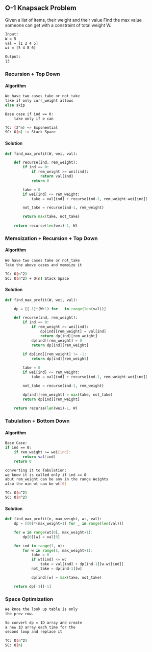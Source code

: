 ## O-1 Knapsack Problem

Given a list of items, their weight and their value
Find the max value someone can get with a constraint
of total weight W.

```bash
Input:
W = 5 
val = [1 2 4 5]
wi = [5 4 8 6]

Output:
13
```

### Recursion + Top Down

#### Algorithm
```bash
We have two cases take or not_take
take if only curr_weight allows 
else skip

Base case if ind == 0:
    take only if e can
```
```bash
TC: (2^n) ~> Exponential 
SC: O(n) ~> Stack Space
```

#### Solution
```python
def find_max_profit(W, wei, val):

    def recurse(ind, rem_weight):
        if ind == 0:
            if rem_weight >= wei[ind]:
                return val[ind]
            return 0

        take = 0
        if wei[ind] <= rem_weight:
            take = val[ind] + recurse(ind-1, rem_weight-wei[ind])

        not_take = recurse(ind-1, rem_weight)

        return max(take, not_take)
    
    return recurse(len(wei)-1, W)
```

### Memoization + Recursion + Top Down

#### Algorithm
```bash
We have two cases take or not_take
Take the above cases and memoize it
```
```bash
TC: O(n^2) 
SC: O(n^2) + O(n) Stack Space
```

#### Solution
```python
def find_max_profit(W, wei, val):

    dp = [[-1]*(W+1) for _ in range(len(val))]

    def recurse(ind, rem_weight):
        if ind == 0:
            if rem_weight >= wei[ind]:
                dp[ind][rem_weight] = val[ind]
                return dp[ind][rem_weight]
            dp[ind][rem_weight] = 0
            return dp[ind][rem_weight]
        
        if dp[ind][rem_weight] != -1:
            return dp[ind][rem_weight]

        take = 0
        if wei[ind] <= rem_weight:
            take = val[ind] + recurse(ind-1, rem_weight-wei[ind])

        not_take = recurse(ind-1, rem_weight)

        dp[ind][rem_weight] = max(take, not_take)
        return dp[ind][rem_weight]
    
    return recurse(len(wei)-1, W)
```


### Tabulation + Bottom Down

#### Algorithm
```bash
Base Case:
if ind == 0:
    if rem_weight >= wei[ind]:
        return val[ind]
    return 0

converting it to Tabulation:
we know it is called only if ind == 0
abut rem_weight can be any in the range Weights
also the min wt can be wt[0]

```
```bash
TC: O(n^2) 
SC: O(n^2)
```

#### Solution
```python
def find_max_profit(n, max_weight, wt, val):
    dp = [[0]*(max_weight+1) for _ in range(len(val))]

    for w in range(wt[0], max_weight+1):
        dp[0][w] = val[0]

    for ind in range(1, n):
        for w in range(1, max_weight+1):
            take = 0
            if wt[ind] <= w:
                take = val[ind] + dp[ind-1][w-wt[ind]]
            not_take = dp[ind-1][w]

            dp[ind][w] = max(take, not_take)

    return dp[-1][-1]
```

### Space Optimization

```bash
We knoe the look up table is only
the prev row. 

So convert dp = 1D array and create 
a new 1D array each time for the
second loop and replace it

TC: O(n^2)
SC: O(n)
```
